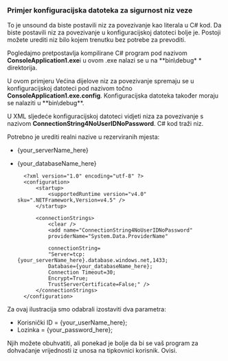 
<!--
includes/sql-database-include-connection-string-40-config.md

Latest Freshness check:  2015-09-04 , GeneMi.

## Connection string
-->


### <a name="example-config-file-for-connection-string-security"></a>Primjer konfiguracijska datoteka za sigurnost niz veze


To je unsound da biste postavili niz za povezivanje kao literala u C# kod. Da biste postavili niz za povezivanje u konfiguracijskoj datoteci bolje je. Postoji možete urediti niz bilo kojem trenutku bez potrebe za prevoditi.

Pogledajmo pretpostavlja kompilirane C# program pod nazivom **ConsoleApplication1.exe**i u ovom .exe nalazi se u na **bin\debug\* * direktorija.

U ovom primjeru Većina dijelove niz za povezivanje spremaju se u konfiguracijskoj datoteci pod nazivom točno **ConsoleApplication1.exe.config**. Konfiguracijska datoteka također moraju se nalaziti u **bin\debug\**.

U XML sljedeće konfiguracijskoj datoteci vidjeti niza za povezivanje s nazivom **ConnectionString4NoUserIDNoPassword**. C# kod traži niz.

Potrebno je urediti realni nazive u rezerviranih mjesta:

- {your_serverName_here}
- {your_databaseName_here}



        <?xml version="1.0" encoding="utf-8" ?>
        <configuration>
            <startup> 
                <supportedRuntime version="v4.0" sku=".NETFramework,Version=v4.5" />
            </startup>
        
            <connectionStrings>
                <clear />
                <add name="ConnectionString4NoUserIDNoPassword"
                providerName="System.Data.ProviderName"
        
                connectionString=
                "Server=tcp:{your_serverName_here}.database.windows.net,1433;
                Database={your_databaseName_here};
                Connection Timeout=30;
                Encrypt=True;
                TrustServerCertificate=False;" />
            </connectionStrings>
        </configuration>



Za ovaj ilustracija smo odabrali izostaviti dva parametra:

- Korisnički ID = {your_userName_here};
- Lozinka = {your_password_here};


Njih možete obuhvatiti, ali ponekad je bolje da bi se vaš program za dohvaćanje vrijednosti iz unosa na tipkovnici korisnik. Ovisi.



<!--
These three includes/ files are a sequenced set, but you can pick and choose:

includes/sql-database-include-connection-string-20-portalshots.md
includes/sql-database-include-connection-string-30-compare.md
includes/sql-database-include-connection-string-40-config.md
-->
